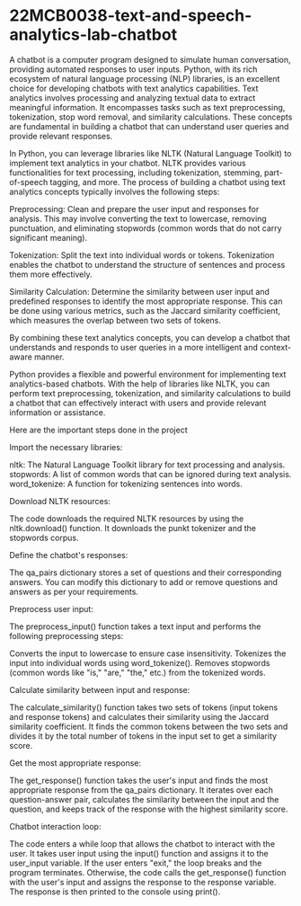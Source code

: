 # 22MCB0038-text-and-speech-analytics-lab-chatbot

A chatbot is a computer program designed to simulate human conversation, providing automated responses to user inputs. Python, with its rich ecosystem of natural language processing (NLP) libraries, is an excellent choice for developing chatbots with text analytics capabilities.
Text analytics involves processing and analyzing textual data to extract meaningful information. It encompasses tasks such as text preprocessing, tokenization, stop word removal, and similarity calculations. These concepts are fundamental in building a chatbot that can understand user queries and provide relevant responses.

In Python, you can leverage libraries like NLTK (Natural Language Toolkit) to implement text analytics in your chatbot. NLTK provides various functionalities for text processing, including tokenization, stemming, part-of-speech tagging, and more.
The process of building a chatbot using text analytics concepts typically involves the following steps:

Preprocessing: Clean and prepare the user input and responses for analysis. This may involve converting the text to lowercase, removing punctuation, and eliminating stopwords (common words that do not carry significant meaning).

Tokenization: Split the text into individual words or tokens. Tokenization enables the chatbot to understand the structure of sentences and process them more effectively.

Similarity Calculation: Determine the similarity between user input and predefined responses to identify the most appropriate response. This can be done using various metrics, such as the Jaccard similarity coefficient, which measures the overlap between two sets of tokens.

By combining these text analytics concepts, you can develop a chatbot that understands and responds to user queries in a more intelligent and context-aware manner.

Python provides a flexible and powerful environment for implementing text analytics-based chatbots. With the help of libraries like NLTK, you can perform text preprocessing, tokenization, and similarity calculations to build a chatbot that can effectively interact with users and provide relevant information or assistance.


Here are the important steps done in the project

Import the necessary libraries:

nltk: The Natural Language Toolkit library for text processing and analysis.
stopwords: A list of common words that can be ignored during text analysis.
word_tokenize: A function for tokenizing sentences into words.

Download NLTK resources:

The code downloads the required NLTK resources by using the nltk.download() function. It downloads the punkt tokenizer and the stopwords corpus.

Define the chatbot's responses:

The qa_pairs dictionary stores a set of questions and their corresponding answers. You can modify this dictionary to add or remove questions and answers as per your requirements.

Preprocess user input:

The preprocess_input() function takes a text input and performs the following preprocessing steps:

Converts the input to lowercase to ensure case insensitivity.
Tokenizes the input into individual words using word_tokenize().
Removes stopwords (common words like "is," "are," "the," etc.) from the tokenized words.

Calculate similarity between input and response:

The calculate_similarity() function takes two sets of tokens (input tokens and response tokens) and calculates their similarity using the Jaccard similarity coefficient.
It finds the common tokens between the two sets and divides it by the total number of tokens in the input set to get a similarity score.

Get the most appropriate response:

The get_response() function takes the user's input and finds the most appropriate response from the qa_pairs dictionary.
It iterates over each question-answer pair, calculates the similarity between the input and the question, and keeps track of the response with the highest similarity score.

Chatbot interaction loop:

The code enters a while loop that allows the chatbot to interact with the user.
It takes user input using the input() function and assigns it to the user_input variable.
If the user enters "exit," the loop breaks and the program terminates.
Otherwise, the code calls the get_response() function with the user's input and assigns the response to the response variable.
The response is then printed to the console using print().
